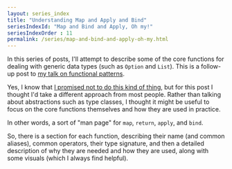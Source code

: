 ```yaml
---
layout: series_index
title: "Understanding Map and Apply and Bind"
seriesIndexId: "Map and Bind and Apply, Oh my!"
seriesIndexOrder : 11
permalink: /series/map-and-bind-and-apply-oh-my.html
---
```


In this series of posts, I'll attempt to describe some of the core functions for dealing with generic data types (such as `Option` and `List`).
This is a follow-up post to [my talk on functional patterns](/fppatterns/).

Yes, I know that [I promised not to do this kind of thing](/posts/why-i-wont-be-writing-a-monad-tutorial/),
but for this post I thought I'd take a different approach from most people. Rather than talking about abstractions such as type classes,
I thought it might be useful to focus on the core functions themselves and how they are used in practice.

In other words, a sort of "man page" for `map`, `return`, `apply`, and `bind`.  

So, there is a section for each function, describing their name (and common aliases), common operators, their type signature,
and then a detailed description of why they are needed and how they are used, along with some visuals (which I always find helpful).  

